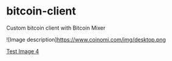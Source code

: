 # bitcoin-client
Custom bitcoin client with Bitcoin Mixer

![Image description]https://www.coinomi.com/img/desktop.png

[Test Image 4](https://www.coinomi.com/img/desktop.png)
